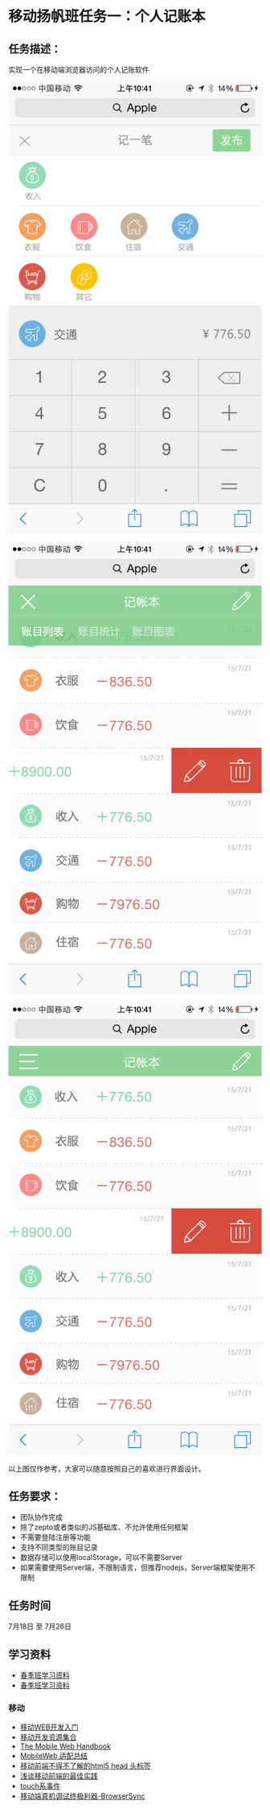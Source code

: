 # 移动扬帆班任务一：个人记账本

## 任务描述：

实现一个在移动端浏览器访问的个人记账软件

![示例图](../asset/mob_yangfan_task1_01.png)

![示例图](../asset/mob_yangfan_task1_02.png)

![示例图](../asset/mob_yangfan_task1_03.png)

以上图仅作参考，大家可以随意按照自己的喜欢进行界面设计。

## 任务要求：

* 团队协作完成
* 除了zepto或者类似的JS基础库、不允许使用任何框架
* 不需要登陆注册等功能
* 支持不同类型的账目记录
* 数据存储可以使用localStorage，可以不需要Server
* 如果需要使用Server端，不限制语言，但推荐nodejs，Server端框架使用不限制

## 任务时间

7月18日 至 7月26日

## 学习资料

* [春季班学习资料](https://github.com/baidu-ife/ife/tree/master/2015_spring/task/task0001)
* [春季班学习资料](https://github.com/baidu-ife/ife/tree/master/2015_spring/task/task0002)

### 移动

* [移动WEB开发入门](http://junmer.github.io/mobile-dev-get-started/)
* [移动开发资源集合](https://github.com/jtyjty99999/mobileTech)
* [The Mobile Web Handbook](http://quirksmode.org/mobilewebhandbook/)
* [MobileWeb 适配总结](http://www.w3ctech.com/topic/979)
* [移动前端不得不了解的html5 head 头标签](http://www.css88.com/archives/5480)
* [浅谈移动前端的最佳实践](http://www.cnblogs.com/yexiaochai/p/4219523.html)
* [touch系事件](http://www.html-js.com/article/All-right-thinking-touch-events)
* [移动端真机调试终极利器-BrowserSync](http://www.codingserf.com/index.php/2015/03/browsersync/)

